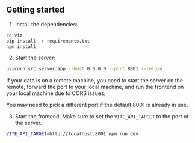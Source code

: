 

## Getting started

1. Install the dependencies:
```bash
cd viz
pip install -r requirements.txt
npm install
```

2. Start the server:
```bash
uvicorn src.server:app --host 0.0.0.0 --port 8001 --reload 
```
If your data is on a remote machine, you need to start the server on the remote, forward the port to your local machine, and run the frontend on your local machine due to CORS issues.

You may need to pick a different port if the default 8001 is already in use.

3. Start the frontend:
Make sure to set the `VITE_API_TARGET` to the port of the server.

```bash
VITE_API_TARGET=http://localhost:8001 npm run dev
```








